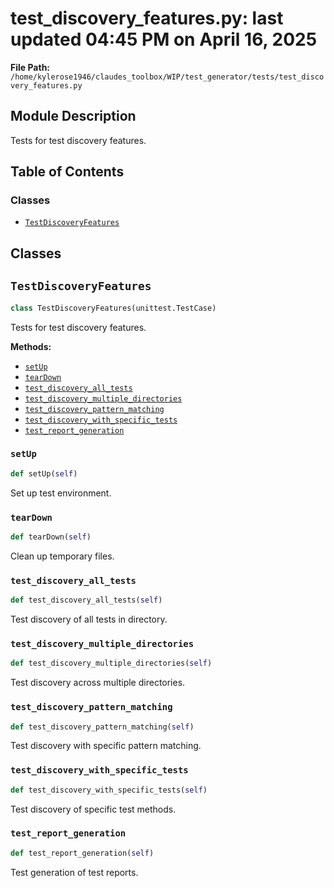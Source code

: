 # test_discovery_features.py: last updated 04:45 PM on April 16, 2025

**File Path:** `/home/kylerose1946/claudes_toolbox/WIP/test_generator/tests/test_discovery_features.py`

## Module Description

Tests for test discovery features.

## Table of Contents

### Classes

- [`TestDiscoveryFeatures`](#testdiscoveryfeatures)

## Classes

## `TestDiscoveryFeatures`

```python
class TestDiscoveryFeatures(unittest.TestCase)
```

Tests for test discovery features.

**Methods:**

- [`setUp`](#setup)
- [`tearDown`](#teardown)
- [`test_discovery_all_tests`](#test_discovery_all_tests)
- [`test_discovery_multiple_directories`](#test_discovery_multiple_directories)
- [`test_discovery_pattern_matching`](#test_discovery_pattern_matching)
- [`test_discovery_with_specific_tests`](#test_discovery_with_specific_tests)
- [`test_report_generation`](#test_report_generation)

### `setUp`

```python
def setUp(self)
```

Set up test environment.

### `tearDown`

```python
def tearDown(self)
```

Clean up temporary files.

### `test_discovery_all_tests`

```python
def test_discovery_all_tests(self)
```

Test discovery of all tests in directory.

### `test_discovery_multiple_directories`

```python
def test_discovery_multiple_directories(self)
```

Test discovery across multiple directories.

### `test_discovery_pattern_matching`

```python
def test_discovery_pattern_matching(self)
```

Test discovery with specific pattern matching.

### `test_discovery_with_specific_tests`

```python
def test_discovery_with_specific_tests(self)
```

Test discovery of specific test methods.

### `test_report_generation`

```python
def test_report_generation(self)
```

Test generation of test reports.
